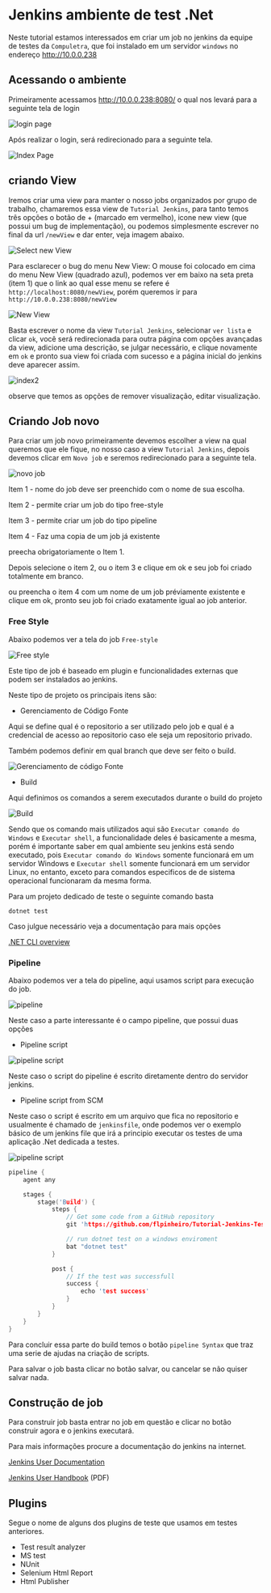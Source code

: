 # Jenkins ambiente de test .Net 

Neste tutorial estamos interessados em criar um job no jenkins da equipe de testes da `Compuletra`, que foi instalado em um servidor `windows` no endereço http://10.0.0.238

## Acessando o ambiente

Primeiramente acessamos http://10.0.0.238:8080/ o qual nos levará para a seguinte tela de login

![login page](images/login.png)

Após realizar o login, será redirecionado para a seguinte tela.

![Index Page](images/index.png)

## criando View 

Iremos criar uma view para manter o nosso jobs organizados por grupo de trabalho, chamaremos essa view de `Tutorial Jenkins`, para tanto temos três opções o botão de + (marcado em vermelho), icone new view (que possui um bug de implementação), ou podemos simplesmente escrever no final da url `/newView` e dar enter, veja imagem abaixo.

![Select new View](images/select_new_view.png)

Para esclarecer o bug do menu New View: O mouse foi colocado em cima do menu New View (quadrado azul), podemos ver em baixo na seta preta (item 1) que o link ao qual esse menu se refere é `http://localhost:8080/newView`, porém queremos ir para `http://10.0.0.238:8080/newView`


![New View](images/new_view.png)

Basta escrever o nome da view `Tutorial Jenkins`, selecionar `ver lista` e clicar `ok`, você será redirecionada para outra página com opções avançadas da view, adicione uma descrição, se julgar necessário, e clique novamente em `ok` e pronto sua view foi criada com sucesso e a página inicial do jenkins deve aparecer assim.

![index2](images/index2.png)

observe que temos as opções de remover visualização, editar visualização.

## Criando Job novo

Para criar um job novo primeiramente devemos escolher a view na qual queremos que ele fique, no nosso caso a view `Tutorial Jenkins`, depois devemos clicar em `Novo job` e seremos redirecionado para a seguinte tela.

![novo job](images/new_job.png)

Item 1 - nome do job deve ser preenchido com o nome de sua escolha.

Item 2 - permite criar um job do tipo free-style

Item  3 - permite criar um job do tipo pipeline

Item 4 - Faz uma copia de um job já existente

preecha obrigatoriamente o  Item 1.

Depois selecione o item 2, ou o item 3 e clique em ok e seu job foi criado totalmente em branco. 

ou preencha o item 4 com um nome de um job préviamente existente e clique em ok, pronto seu job foi criado exatamente igual ao job anterior.

### Free Style 

Abaixo podemos ver a tela do job `Free-style`

![Free style](images/free_style.png)

Este tipo de job é baseado em plugin e funcionalidades externas que podem ser instalados ao jenkins.

Neste tipo de projeto os principais itens são:

* Gerenciamento de Código Fonte

Aqui se define qual é o repositorio a ser utilizado pelo job e qual é a credencial de acesso ao repositorio caso ele seja um repositorio privado.

Também podemos definir em qual branch que deve ser feito o build.

![Gerenciamento de código Fonte](images/gerenciamento_codigo.png)

* Build

Aqui definimos os comandos a serem executados durante o build do projeto

![Build](images/build.png)

Sendo que os comando mais utilizados aqui são `Executar comando do Windows` e `Executar shell`, a funcionalidade deles é basicamente a mesma, porém é importante saber em qual ambiente seu jenkins está sendo executado, pois `Executar comando do Windows` somente funcionará em um servidor Windows e `Executar shell` somente funcionará em um servidor Linux, no entanto, exceto para comandos especificos de de sistema operacional funcionaram da mesma forma. 

Para um projeto dedicado de teste o seguinte comando basta

```shell
dotnet test
```
Caso julgue necessário veja a documentação para mais opções

[.NET CLI overview](https://docs.microsoft.com/pt-br/dotnet/core/tools/)

### Pipeline

Abaixo podemos ver a tela do pipeline, aqui usamos script para execução do job.

![pipeline](images/pipeline.png)

Neste caso a parte interessante é o campo pipeline, que possui duas opções

* Pipeline script

![pipeline script](images/pipeline_script.png)

Neste caso o script do pipeline é escrito diretamente dentro do servidor jenkins. 

* Pipeline script from SCM

Neste caso o script é escrito em um arquivo que fica no repositorio e usualmente é chamado de `jenkinsfile`, onde podemos ver o exemplo básico de um jenkins file que irá a principio executar os testes de uma aplicação .Net dedicada a testes.

![pipeline script](images/pipeline_script_scm.png)

```c
pipeline {
    agent any

    stages {
        stage('Build') {
            steps {
                // Get some code from a GitHub repository
                git 'https://github.com/flpinheiro/Tutorial-Jenkins-Test.git'

                // run dotnet test on a windows enviroment
                bat "dotnet test"
            }

            post {
                // If the test was successfull
                success {
                    echo 'test success'
                }
            }
        }
    }
}
```

Para concluir essa parte do build temos o botão `pipeline Syntax` que traz uma serie de ajudas na criação de scripts.

Para salvar o job basta clicar no botão salvar, ou cancelar se não quiser salvar nada.

## Construção de job

Para construir job basta entrar no job em questão e clicar no botão construir agora e o jenkins executará. 

Para mais informações procure a documentação do jenkins na internet. 

[Jenkins User Documentation](https://www.jenkins.io/doc/)

[Jenkins User Handbook](https://www.jenkins.io/user-handbook.pdf) (PDF)

## Plugins

Segue o nome de alguns dos plugins de teste que usamos em testes anteriores. 

* Test result analyzer
* MS test
* NUnit 
* Selenium Html Report 
* Html Publisher